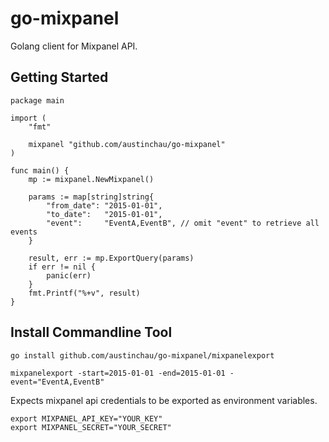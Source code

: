 go-mixpanel
===========

Golang client for Mixpanel API.


## Getting Started

```
package main

import (
	"fmt"

	mixpanel "github.com/austinchau/go-mixpanel"
)

func main() {
	mp := mixpanel.NewMixpanel()

	params := map[string]string{
		"from_date": "2015-01-01",
		"to_date":   "2015-01-01",
		"event":     "EventA,EventB", // omit "event" to retrieve all events
	}

	result, err := mp.ExportQuery(params)
	if err != nil {
		panic(err)
	}
	fmt.Printf("%+v", result)
}
```

## Install Commandline Tool


```
go install github.com/austinchau/go-mixpanel/mixpanelexport
```

```
mixpanelexport -start=2015-01-01 -end=2015-01-01 -event="EventA,EventB"
```


Expects mixpanel api credentials to be exported as environment variables.

```
export MIXPANEL_API_KEY="YOUR_KEY"
export MIXPANEL_SECRET="YOUR_SECRET"
```
